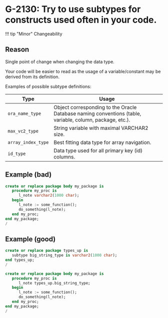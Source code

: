 # G-2130: Try to use subtypes for constructs used often in your code. 

!!! tip "Minor"
    Changeability

## Reason

Single point of change when changing the data type.

Your code will be easier to read as the usage of a variable/constant may be derived from its definition.

Examples of possible subtype definitions:

Type               | Usage
------------------ | -----
`ora_name_type`    | Object corresponding to the Oracle Database naming conventions (table, variable, column, package, etc.).
`max_vc2_type`     | String variable with maximal VARCHAR2 size.
`array_index_type` | Best fitting data type for array navigation.
`id_type`          | Data type used for all primary key (id) columns.

## Example (bad)

``` sql
create or replace package body my_package is
   procedure my_proc is
      l_note varchar2(1000 char);
   begin
      l_note := some_function();
      do_something(l_note);
   end my_proc;
end my_package;
/
```

## Example (good)

``` sql
create or replace package types_up is
   subtype big_string_type is varchar2(1000 char);
end types_up;
/

create or replace package body my_package is
   procedure my_proc is
      l_note types_up.big_string_type;
   begin
      l_note := some_function();
      do_something(l_note);
   end my_proc;
end my_package;
/
```
